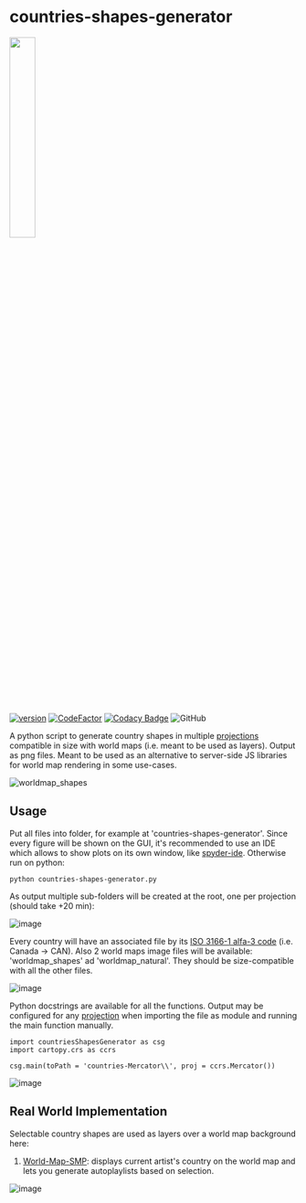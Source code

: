# countries-shapes-generator
<img src="https://user-images.githubusercontent.com/83307074/173630971-d75d3631-0711-4e7c-b494-11347fea6889.png" width=30% height=30%>

[![version][version_badge]][changelog]
[![CodeFactor][codefactor_badge]](https://www.codefactor.io/repository/github/regorxxx/Countries-Shapes-Generator/overview/main)
[![Codacy Badge][codacy_badge]](https://www.codacy.com/gh/regorxxx/Countries-Shapes-Generator/dashboard?utm_source=github.com&amp;utm_medium=referral&amp;utm_content=regorxxx/countries-shapes-generatorn&amp;utm_campaign=Badge_Grade)
![GitHub](https://img.shields.io/github/license/regorxxx/Countries-Shapes-Generator)

A python script to generate country shapes in multiple [projections](https://scitools.org.uk/cartopy/docs/latest//reference/projections.html) compatible in size with world maps (i.e. meant to be used as layers). Output as png files. Meant to be used as an alternative to server-side JS libraries for world map rendering in some use-cases.

![worldmap_shapes](https://user-images.githubusercontent.com/83307074/173628403-62c7b8a2-f394-4c66-91b1-b2c1b86c49df.png)

## Usage
Put all files into folder, for example at 'countries-shapes-generator'. Since every figure will be shown on the GUI, it's recommended to use an IDE which allows to show plots on its own window, like [spyder-ide](https://www.spyder-ide.org/). Otherwise run on python:
```
python countries-shapes-generator.py
```
As output multiple sub-folders will be created at the root, one per projection (should take +20 min):

![image](https://user-images.githubusercontent.com/83307074/173627870-5231298e-74f7-4f32-a6af-77ea07917803.png)

Every country will have an associated file by its [ISO 3166-1 alfa-3 code](https://en.wikipedia.org/wiki/ISO_3166-1_alpha-3) (i.e. Canada -> CAN).
Also 2 world maps image files will be available: 'worldmap_shapes' ad 'worldmap_natural'. They should be size-compatible with all the other files.

![image](https://user-images.githubusercontent.com/83307074/173627927-043a70f6-030c-4f15-a590-067fd32bb922.png)

Python docstrings are available for all the functions. Output may be configured for any [projection](https://scitools.org.uk/cartopy/docs/latest//reference/projections.html) when importing the file as module and running the main function manually.
```
import countriesShapesGenerator as csg
import cartopy.crs as ccrs

csg.main(toPath = 'countries-Mercator\\', proj = ccrs.Mercator())
```

![image](https://user-images.githubusercontent.com/83307074/173628273-7b2c224a-81ae-4480-9b34-a39836e08894.png)

## Real World Implementation
Selectable country shapes are used as layers over a world map background here:

 1. [World-Map-SMP](https://github.com/regorxxx/World-Map-SMP): displays current artist's country on the world map and lets you generate autoplaylists based on selection.

![image](https://user-images.githubusercontent.com/83307074/173629306-12e902bc-55c6-4828-99a1-73e114d39b1c.png)

[changelog]: CHANGELOG.md
[version_badge]: https://img.shields.io/github/release/regorxxx/Countries-Shapes-Generator.svg
[codacy_badge]: https://api.codacy.com/project/badge/Grade/1e7a52c1cd0e406f9c46357d21f7bfac
[codefactor_badge]: https://www.codefactor.io/repository/github/regorxxx/Countries-Shapes-Generator/badge/main
